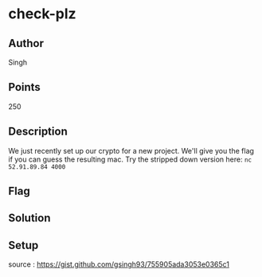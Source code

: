 # check-plz

## Author
Singh
## Points
250
## Description
We just recently set up our crypto for a new project. We'll give you the flag if you can guess the resulting mac. Try the stripped down version here:
`nc 52.91.89.84 4000`
## Flag

## Solution

## Setup
source : <https://gist.github.com/gsingh93/755905ada3053e0365c1>